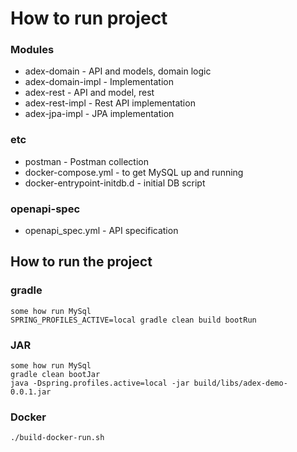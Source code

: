 # How to run project

### Modules
* adex-domain - API and models, domain logic
* adex-domain-impl - Implementation
* adex-rest - API and model, rest
* adex-rest-impl - Rest API implementation
* adex-jpa-impl - JPA implementation

### etc
* postman - Postman collection
* docker-compose.yml - to get MySQL up and running
* docker-entrypoint-initdb.d - initial DB script

### openapi-spec
* openapi_spec.yml - API specification

## How to run the project
### gradle
```
some how run MySql
SPRING_PROFILES_ACTIVE=local gradle clean build bootRun
```
### JAR
```
some how run MySql
gradle clean bootJar
java -Dspring.profiles.active=local -jar build/libs/adex-demo-0.0.1.jar
```
### Docker 
```
./build-docker-run.sh   
```